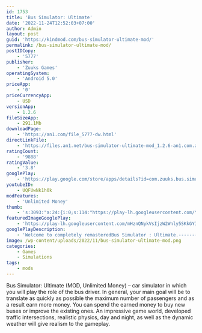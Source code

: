 ```yaml
---
id: 1753
title: 'Bus Simulator: Ultimate'
date: '2022-11-24T12:52:03+07:00'
author: Admin
layout: post
guid: 'https://kindmod.com/bus-simulator-ultimate-mod/'
permalink: /bus-simulator-ultimate-mod/
postIDCopy:
    - '5777'
publisher:
    - 'Zuuks Games'
operatingSystem:
    - 'Android 5.0'
priceApp:
    - '0'
priceCurrencyApp:
    - USD
versionApp:
    - 1.2.6
fileSizeApp:
    - 291.1Mb
downloadPage:
    - 'https://an1.com/file_5777-dw.html'
directLinkFile:
    - 'https://files.an1.net/bus-simulator-ultimate-mod_1.2.6-an1.com.apk'
ratingCount:
    - '9888'
ratingValue:
    - '3.8'
googlePlay:
    - 'https://play.google.com/store/apps/details?id=com.zuuks.bus.simulator.ultimate'
youtubeID:
    - UQFUwNk1h0k
modFeatures:
    - 'Unlimited Money'
thumb:
    - 's:3093:"a:24:{i:0;s:114:"https://play-lh.googleusercontent.com/YppZraCcXCIptJvt-L-uQKjUYr5sWuN9sY7L_E8oTAQbBbYViZNNmchbFGiO6UJ-vw=w526-h296";i:1;s:114:"https://play-lh.googleusercontent.com/bjJsW8koo8ZSWt2hKdFfpnRImX-G03OxI5YhOTLAmkbAfEGbzwGnwh9pRgQFrMbDfg=w526-h296";i:2;s:115:"https://play-lh.googleusercontent.com/zyBN47-xbd5jJofPIbThl9Uqy1Wk0JjmrARQMyJMi8obApIvT0prxw-njD8I3idHQPc=w526-h296";i:3;s:115:"https://play-lh.googleusercontent.com/zHajtL3mtzvshX8csUxlGOxtDrD8t7vxlm3_dngkXAFOWdha130tiTzHekX7gF4GqQU=w526-h296";i:4;s:116:"https://play-lh.googleusercontent.com/VKspHJdKoaopp7PZ-Kqhp8YTCMVfgbVhQ3hOUMmLgN4wPhnlAnABm8cAEU5SoX4edZ7K=w526-h296";i:5;s:116:"https://play-lh.googleusercontent.com/66ztrcmipHRu2hpwYwQORMvG1tbItQdQqjQIFnx_0AdbLfH_z3IXz5E3AxQE9Vbnh86M=w526-h296";i:6;s:115:"https://play-lh.googleusercontent.com/N22RDDNx8v9W8zX48mkoQhCnMXVueY2d7HrKR26EBNS9ImhvrddOO7bUL0xDUzoycw0=w526-h296";i:7;s:116:"https://play-lh.googleusercontent.com/1sKv_cutb-muD-Uhm8w1nobPyc6wnrJ7LQx_JUrN55HcAt5TP3ZE2PxIXQEbEIDw18zR=w526-h296";i:8;s:114:"https://play-lh.googleusercontent.com/xkq7CQe2bTasnt7MFQ7h8oTypt4dxvuWIb4aWbfkwmEi4E5XuA6FXnJpxamzhuYrug=w526-h296";i:9;s:115:"https://play-lh.googleusercontent.com/gkEj77bU7lxn49lGP8I4wc6xqCkyNTrjk1e41-EFXpjAby9SzP-JM84eBgwrYJPGSBo=w526-h296";i:10;s:114:"https://play-lh.googleusercontent.com/7fZmliwxHMKT4AGHYJ-87V-YcsQeNnl6Jm99h4g7RCv5dr47Wsv-7GWRU94JocG8Vw=w526-h296";i:11;s:114:"https://play-lh.googleusercontent.com/M3msR1N9YyWfBeQ98mYv3woqGpHzQu1THU9HOts3gE-m1eg7SQCSiS9Jw-tPmbtRtA=w526-h296";i:12;s:114:"https://play-lh.googleusercontent.com/8Rcj1sylJYK8vQIKrVppuDUp8D94GWjOeILJReRFkm6TCgvY8cL5Dx-1GL9sonbMmQ=w526-h296";i:13;s:115:"https://play-lh.googleusercontent.com/iGpcfQYF0AFKOGvidBqdhnmThHZXr8CWEpEbJ5goM5ecKSKN1A80ezFSir168P9kqus=w526-h296";i:14;s:116:"https://play-lh.googleusercontent.com/MkMPNlpWgpFqSjeBA4YJblT0EFkNppCIfuQMIAY9BijWBO9aHcTxUYZopeIwYmF0uETS=w526-h296";i:15;s:115:"https://play-lh.googleusercontent.com/16eyL1KwZOx7FBZB1ysNToZiZVgnhIdBYemkrSFnb0wgMp2rvo13XKORETGl9-Jf96Q=w526-h296";i:16;s:116:"https://play-lh.googleusercontent.com/nqJ589K4yYoUuWvxaL4ZIzL8Z5_dTAPC3MEF06RokkmbAGtVuFkH1JdJsfRaHEb8mEW-=w526-h296";i:17;s:115:"https://play-lh.googleusercontent.com/w-Lebm6rMkF0JWGpKx1glxdtqGW7HvwrLCQ2Ag-1WCMM0qqUSVRLE6UeikICJmz4v68=w526-h296";i:18;s:115:"https://play-lh.googleusercontent.com/rRecIxMWUb87qYWC4hE-fZkwg-4taKUlyg3aSg8c32UdyNiRpmm2RLwvbO5-Ei2XT8c=w526-h296";i:19;s:116:"https://play-lh.googleusercontent.com/cHdYLJVgkYK9neUuAgT6yBOVpTzW8HcAgUNiBRj8enUuFINoL0R4672fLeNP92t_lr7X=w526-h296";i:20;s:115:"https://play-lh.googleusercontent.com/1hMrS54SLzVektyVXtRjDjEtq7WyNYAR9a96cQSPR3a-BDBv6pRl7n4ALwt9B77Lp7I=w526-h296";i:21;s:116:"https://play-lh.googleusercontent.com/vwoEYn6Wfggi5rWcT_Oy3qPlXAzBJ1gtw-61R_kW41xHpqNKoN2YkFdf-3nMVaVpWXNb=w526-h296";i:22;s:115:"https://play-lh.googleusercontent.com/cnoOZVz5VgG1HGfGsKYwOh12VWRSCsetQOrD1WPIM2t-NWJ92yUTUQuTsgmg_ax9diQ=w526-h296";i:23;s:114:"https://play-lh.googleusercontent.com/eZyFkUjpG7vQAVOy4-IBSHGXt0PgHK9Ap5Xd9TUfpXQJX3XgeaWEkb631I1OzQ9fkA=w526-h296";}";'
featuredImageGooglePlay:
    - 'https://play-lh.googleusercontent.com/mHznQNykVsIjzW2Wnly5SKkGYIfeYkufzJWo0T_h03k1O7BYGp5MDXUR8UOPzKfLJIM'
googlePlayDescription:
    - 'Welcome to completely remasteredBus Simulator : Ultimate.----------------------------------------------.'
image: /wp-content/uploads/2022/11/bus-simulator-ultimate-mod.png
categories:
    - Games
    - Simulations
tags:
    - mods
---
```


Bus Simulator: Ultimate (MOD, Unlimited Money) – car simulator in which you will play the role of the bus driver. In general, your main goal will be to translate as quickly as possible the maximum number of passengers and as a result earn more money. You can spend the earned money to buy new buses or improve the existing ones. An impressive game world, developed traffic intersections, realistic physics, day and night, as well as the dynamic weather will give realism to the gameplay.